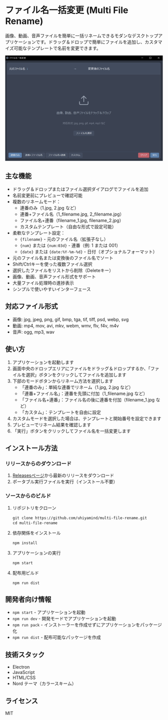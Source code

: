 # ファイル名一括変更 (Multi File Rename)

画像、動画、音声ファイルを簡単に一括リネームできるモダンなデスクトップアプリケーションです。ドラッグ＆ドロップで簡単にファイルを追加し、カスタマイズ可能なテンプレートで名前を変更できます。

![アプリケーションのスクリーンショット](screenshot.png)

## 主な機能

- ドラッグ＆ドロップまたはファイル選択ダイアログでファイルを追加
- 名前変更前にプレビューで確認可能
- 複数のリネームモード：
  - 連番のみ（1.jpg, 2.jpg など）
  - 連番+ファイル名（1_filename.jpg, 2_filename.jpg）
  - ファイル名+連番（filename_1.jpg, filename_2.jpg）
  - カスタムテンプレート（自由な形式で設定可能）
- 柔軟なテンプレート設定：
  - `{filename}` - 元のファイル名（拡張子なし）
  - `{num}` または `{num:03d}` - 連番（例: 1 または 001）
  - `{date}` または `{date:%Y-%m-%d}` - 日付（オプショナルフォーマット）
- 元のファイル名または変換後のファイル名でソート
- Shift/Ctrlキーを使った複数ファイル選択
- 選択したファイルをリストから削除（Deleteキー）
- 画像、動画、音声ファイル形式をサポート
- 大量ファイル処理時の進捗表示
- シンプルで使いやすいインターフェース

## 対応ファイル形式

- 画像: jpg, jpeg, png, gif, bmp, tga, tif, tiff, psd, webp, svg
- 動画: mp4, mov, avi, mkv, webm, wmv, flv, f4v, m4v
- 音声: ogg, mp3, wav

## 使い方

1. アプリケーションを起動します
2. 画面中央のドロップエリアにファイルをドラッグ＆ドロップするか、「ファイルを選択」ボタンをクリックしてファイルを追加します
3. 下部のモードボタンからリネーム方法を選択します
   - 「連番のみ」：単純な連番でリネーム（1.jpg, 2.jpg など）
   - 「連番+ファイル名」：連番を先頭に付加（1_filename.jpg など）
   - 「ファイル名+連番」：ファイル名の後に連番を付加（filename_1.jpg など）
   - 「カスタム」：テンプレートを自由に設定
4. カスタムモードを選択した場合は、テンプレートと開始番号を設定できます
5. プレビューでリネーム結果を確認します
6. 「実行」ボタンをクリックしてファイル名を一括変更します

## インストール方法

### リリースからのダウンロード

1. [Releasesページ](https://github.com/uhiyamind/multi-file-rename/releases)から最新のリリースをダウンロード
2. ポータブル実行ファイルを実行（インストール不要）

### ソースからのビルド

1. リポジトリをクローン
   ```
   git clone https://github.com/uhiyamind/multi-file-rename.git
   cd multi-file-rename
   ```

2. 依存関係をインストール
   ```
   npm install
   ```

3. アプリケーションの実行
   ```
   npm start
   ```

4. 配布用ビルド
   ```
   npm run dist
   ```

## 開発者向け情報

- `npm start` - アプリケーションを起動
- `npm run dev` - 開発モードでアプリケーションを起動
- `npm run pack` - インストーラーを作成せずにアプリケーションをパッケージ化
- `npm run dist` - 配布可能なパッケージを作成

## 技術スタック

- Electron
- JavaScript
- HTML/CSS
- Nord テーマ（カラースキーム）

## ライセンス

MIT

